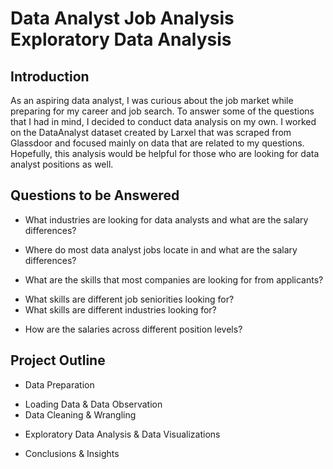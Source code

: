 # Data Analyst Job Analysis Exploratory Data Analysis

## Introduction
As an aspiring data analyst, I was curious about the job market while preparing for my career and job search. To answer some of the questions that I had in mind, I decided to conduct data analysis on my own. I worked on the DataAnalyst dataset created by Larxel that was scraped from Glassdoor and focused mainly on data that are related to my questions. Hopefully, this analysis would be helpful for those who are looking for data analyst positions as well.

## Questions to be Answered

* What industries are looking for data analysts and what are the salary differences?

* Where do most data analyst jobs locate in and what are the salary differences?

* What are the skills that most companies are looking for from applicants?

- What skills are different job seniorities looking for?
- What skills are different industries looking for?
* How are the salaries across different position levels?

## Project Outline

* Data Preparation
- Loading Data & Data Observation
- Data Cleaning & Wrangling
* Exploratory Data Analysis & Data Visualizations

* Conclusions & Insights
